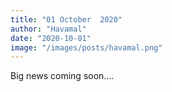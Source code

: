 ```yaml
---
title: "01 October  2020"
author: "Havamal"
date: "2020-10-01"
image: "/images/posts/havamal.png"
---
```


Big news coming soon....